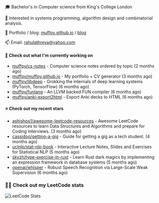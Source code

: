 🎓 Bachelor's in Computer science from King's College London  

🔭 Interested in systems programming, algorithm design and combinatorial analysis.

🤗 Portfolio / blog: [muffpy.github.io](https://muffpy.github.io/) / [blog](https://muffpy.github.io/blog)

📫 Email: [rahulathreya@yahoo.com](mailto:rahulathreya@yahoo.com)

#### 👷 Check out what I'm currently working on

- [muffpy/cs-notes](https://github.com/muffpy/cs-notes) - Computer science notes ordered by topic (2 months ago)
- [muffpy/muffpy.github.io](https://github.com/muffpy/muffpy.github.io) - My portfolio &#43; CV generator (3 months ago)
- [muffpy/libdeep](https://github.com/muffpy/libdeep) - Grokking the internals of deep learning systems (PyTorch, TensorFlow) (6 months ago)
- [muffpy/funlang](https://github.com/muffpy/funlang) - An LLVM backed FUN compiler  (6 months ago)
- [muffpy/anki-export2html](https://github.com/muffpy/anki-export2html) - Export Anki decks to HTML (6 months ago)

#### ⭐ Check out my recent stars

- [ashishps1/awesome-leetcode-resources](https://github.com/ashishps1/awesome-leetcode-resources) - Awesome LeetCode resources to learn Data Structures and Algorithms and prepare for Coding Interviews. (3 months ago)
- [cassidoo/getting-a-gig](https://github.com/cassidoo/getting-a-gig) - Guide for getting a gig as a tech student. (4 months ago)
- [uclnlp/stat-nlp-book](https://github.com/uclnlp/stat-nlp-book) - Interactive Lecture Notes, Slides and Exercises for Statistical NLP (5 months ago)
- [skyzh/type-exercise-in-rust](https://github.com/skyzh/type-exercise-in-rust) - Learn Rust dark magics by implementing an expression framework in database systems (5 months ago)
- [openai/whisper](https://github.com/openai/whisper) - Robust Speech Recognition via Large-Scale Weak Supervision (6 months ago)

### 👨‍💻 Check out my LeetCode stats
![LeetCode Stats](https://leetcode.card.workers.dev/lcascension?theme=unicorn&font=baloo&extension=null)
